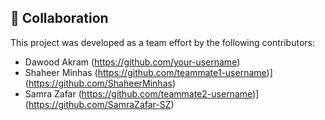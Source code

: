 ## 👥 Collaboration

This project was developed as a team effort by the following contributors:

- Dawood Akram (https://github.com/your-username)
- Shaheer Minhas (https://github.com/teammate1-username)](https://github.com/ShaheerMinhas)
- Samra Zafar (https://github.com/teammate2-username)](https://github.com/SamraZafar-SZ)


